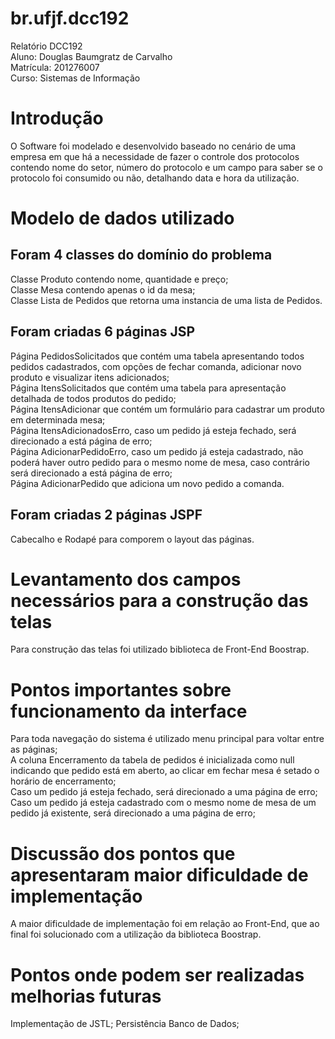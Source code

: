 # br.ufjf.dcc192

Relatório DCC192<br>
Aluno: Douglas Baumgratz de Carvalho<br>
Matrícula: 201276007<br>
Curso: Sistemas de Informação<br>


Introdução
==========
O Software foi modelado e desenvolvido baseado no cenário de uma empresa em que há a necessidade de fazer o controle dos protocolos contendo nome do setor, número do protocolo e um campo para saber se o protocolo foi consumido ou não, detalhando data e hora da utilização.


Modelo de dados utilizado
=========================
Foram 4 classes do domínio do problema
--------------------------------------
Classe Produto contendo nome, quantidade e preço;<br>
Classe Mesa contendo apenas o id da mesa;<br>
Classe Lista de Pedidos que retorna uma instancia de uma lista de Pedidos.

Foram criadas 6 páginas JSP
---------------------------
Página PedidosSolicitados que contém uma tabela apresentando todos pedidos cadastrados, com opções de fechar comanda, adicionar novo produto e visualizar itens adicionados;<br>
Página ItensSolicitados que contém uma tabela para apresentação detalhada de todos produtos do pedido;<br>
Página ItensAdicionar que contém um formulário para cadastrar um produto em determinada mesa;<br>
Página ItensAdicionadosErro, caso um pedido já esteja fechado, será direcionado a está página de erro;<br>
Página AdicionarPedidoErro, caso um pedido já esteja cadastrado, não poderá haver outro pedido para o mesmo nome de mesa, caso contrário será direcionado a está página de erro;<br>
Página AdicionarPedido que adiciona um novo pedido a comanda.

Foram criadas 2 páginas JSPF
----------------------------
Cabecalho e Rodapé para comporem o layout das páginas.

	
Levantamento dos campos necessários para a construção das telas
===============================================================

Para construção das telas foi utilizado biblioteca de Front-End Boostrap.


Pontos importantes sobre funcionamento da interface
===================================================

Para toda navegação do sistema é utilizado menu principal para voltar entre as páginas;<br>
A coluna Encerramento da tabela de pedidos é inicializada como null indicando que pedido está em aberto, ao clicar em fechar mesa é setado o horário de encerramento;<br>
Caso um pedido já esteja fechado, será direcionado a uma página de erro;<br>
Caso um pedido já esteja cadastrado com o mesmo nome de mesa de um pedido já existente, será direcionado a uma página de erro;


Discussão dos pontos que apresentaram maior dificuldade de implementação
========================================================================
A maior dificuldade de implementação foi em relação ao Front-End, que ao final foi solucionado com a utilização da biblioteca Boostrap.


Pontos onde podem ser realizadas melhorias futuras
==================================================

Implementação de JSTL;
Persistência Banco de Dados;
